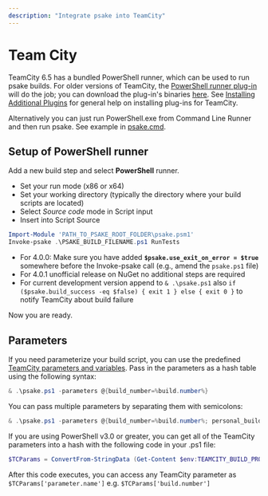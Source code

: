```yaml
---
description: "Integrate psake into TeamCity"
---
```


# Team City

TeamCity 6.5 has a bundled PowerShell runner, which can be used to run psake
builds. For older versions of TeamCity, the
[PowerShell runner plug-in](http://confluence.jetbrains.net/display/TW/PowerShell)
will do the job; you can download the plug-in's binaries
[here](http://teamcity.jetbrains.net/repository/download/bt268/50151:id/teamcity-powershell.zip).
See
[Installing Additional Plugins](http://confluence.jetbrains.net/display/TCD6/Installing+Additional+Plugins)
for general help on installing plug-ins for TeamCity.

Alternatively you can just run PowerShell.exe from Command Line Runner and then
run psake. See example in
[psake.cmd](https://github.com/psake/psake/blob/master/psake.cmd).

## Setup of PowerShell runner

Add a new build step and select **PowerShell** runner.

* Set your run mode (x86 or x64)
* Set your working directory (typically the directory where your build scripts are located)
* Select *Source code* mode in Script input
* Insert into Script Source

```powershell
Import-Module 'PATH_TO_PSAKE_ROOT_FOLDER\psake.psm1'
Invoke-psake .\PSAKE_BUILD_FILENAME.ps1 RunTests 
```

* For 4.0.0: Make sure you have added **`$psake.use_exit_on_error =
  $true`** somewhere before the Invoke-psake call (e.g., amend the
  `psake.ps1` file)
* For 4.0.1 unofficial release on NuGet no additional steps are required
* For current development version append to `& .\psake.ps1` also
  `if ($psake.build_success -eq $false) { exit 1 } else { exit 0 }` to notify
  TeamCity about build failure

Now you are ready.

## Parameters

If you need parameterize your build script, you can use the predefined
[TeamCity parameters and variables](http://confluence.jetbrains.net/display/TCD6/Defining+and+Using+Build+Parameters+in+Build+Configuration).
Pass in the parameters as a hash table using the following syntax:

```powershell
& .\psake.ps1 -parameters @{build_number=%build.number%}
```

You can pass multiple parameters by separating them with semicolons:

```powershell
& .\psake.ps1 -parameters @{build_number=%build.number%; personal_build=%build.is.personal%}
```

If you are using PowerShell v3.0 or greater, you can get all of the TeamCity
parameters into a hash with the following code in your .ps1 file:

```powershell
$TCParams = ConvertFrom-StringData (Get-Content $env:TEAMCITY_BUILD_PROPERTIES_FILE -Raw);
```

After this code executes, you can access any TeamCity parameter as
`$TCParams['parameter.name']` e.g. `$TCParams['build.number']`
